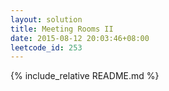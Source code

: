 ```yaml
---
layout: solution
title: Meeting Rooms II
date: 2015-08-12 20:03:46+08:00
leetcode_id: 253
---
```

{% include_relative README.md %}
